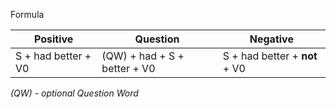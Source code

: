 
Formula

| Positive             | Question                     | Negative                      |
| -------------------- | ---------------------------- | ----------------------------- |
| S +  had better + V0 | (QW) + had + S + better + V0 | S + had better + **not** + V0 |
*(QW) - optional Question Word*
